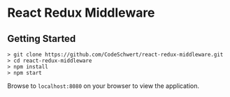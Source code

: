 # React Redux Middleware

## Getting Started

```shell
> git clone https://github.com/CodeSchwert/react-redux-middleware.git
> cd react-redux-middleware
> npm install
> npm start
```

Browse to `localhost:8080` on your browser to view the application.
